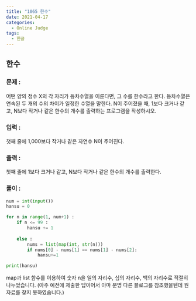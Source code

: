 ```yaml
---
title: "1065 한수"
date: 2021-04-17
categories:
  - Online Judge
tags:
  - 한글
---
```

## 한수


### 문제 :

어떤 양의 정수 X의 각 자리가 등차수열을 이룬다면, 그 수를 한수라고 한다. 등차수열은 연속된 두 개의 수의 차이가 일정한 수열을 말한다. N이 주어졌을 때, 1보다 크거나 같고, N보다 작거나 같은 한수의 개수를 출력하는 프로그램을 작성하시오. 


### 입력 :

첫째 줄에 1,000보다 작거나 같은 자연수 N이 주어진다.


### 출력 : 

첫째 줄에 1보다 크거나 같고, N보다 작거나 같은 한수의 개수를 출력한다.


### 풀이 :

```python
num = int(input())
hansu = 0

for n in range(1, num+1) :
    if n <= 99 :
        hansu += 1 
    
    else :     
        nums = list(map(int, str(n))) 
        if nums[0] - nums[1] == nums[1] - nums[2]:
            hansu+=1

print(hansu)
```

map과 list 함수를 이용하여 숫자 n을 일의 자리수, 십의 자리수, 백의 자리수로 적절히 나누었습니다. (아주 예전에 제출한 답이어서 아마 분명 다른 블로그를 참조했을텐데 원자료를 찾지 못하였습니다.)